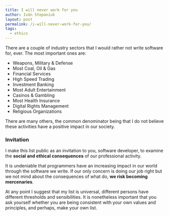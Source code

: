 ```yaml
---
title: I will never work for you
author: Iván Stepaniuk
layout: post
permalink: /i-will-never-work-for-you/
tags:
  - ethics
---
```


There are a couple of industry sectors that I would rather not write software for, ever. The most important ones are:

* Weapons, Military & Defense
* Most Coal, Oil & Gas
* Financial Services
* High Speed Trading
* Investment Banking
* Most Adult Entertainment
* Casinos & Gambling
* Most Health Insurance
* Digital Rights Management
* Religious Organizations

There are many others, the common denominator being that I do not believe these activities have a positive impact in our society.

### Invitation

I make this list public as an invitation to you, software developer, to examine the **social and ethical consequences** of our professional activity.

It is undeniable that programmers have an increasing impact in our world through the software we write. If our only concern is doing our job right but we not mind about the consequences of what do, **we risk becoming mercenaries**.

At any point I suggest that my list is universal, different persons have different thresholds and sensibilities. It is nonetheless important that you ask yourself whether you are being consistent with your own values and principles, and perhaps, make your own list.

